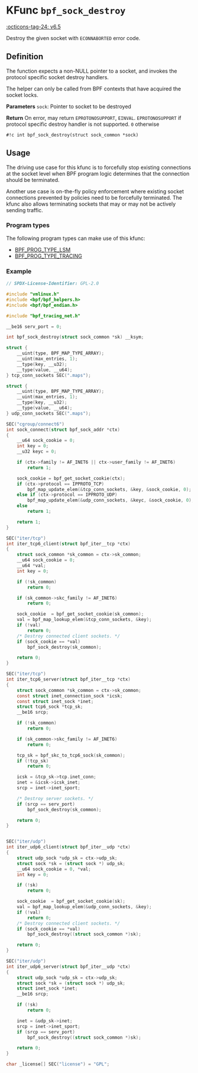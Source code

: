# KFunc `bpf_sock_destroy`

<!-- [FEATURE_TAG](bpf_sock_destroy) -->
[:octicons-tag-24: v6.5](https://github.com/torvalds/linux/commit/4ddbcb886268af8d12a23e6640b39d1d9c652b1b)
<!-- [/FEATURE_TAG] -->

Destroy the given socket with `ECONNABORTED` error code.

## Definition

The function expects a non-NULL pointer to a socket, and invokes the protocol specific socket destroy handlers.

The helper can only be called from BPF contexts that have acquired the socket locks.

**Parameters**
`sock`: Pointer to socket to be destroyed

**Return**
On error, may return `EPROTONOSUPPORT`, `EINVAL`. `EPROTONOSUPPORT` if protocol specific destroy handler is not supported. `0` otherwise

<!-- [KFUNC_DEF] -->
`#!c int bpf_sock_destroy(struct sock_common *sock)`
<!-- [/KFUNC_DEF] -->

## Usage

The driving use case for this kfunc is to forcefully stop existing connections at the socket level when BPF program logic determines that the connection should be terminated.

Another use case is on-the-fly policy enforcement where existing socket connections prevented by policies need to be forcefully terminated.  The kfunc also allows terminating sockets that may or may not be actively sending traffic.

### Program types

The following program types can make use of this kfunc:

<!-- [KFUNC_PROG_REF] -->
- [BPF_PROG_TYPE_LSM](../../program-types/BPF_PROG_TYPE_LSM.md)
- [BPF_PROG_TYPE_TRACING](../../program-types/BPF_PROG_TYPE_TRACING.md)
<!-- [/KFUNC_PROG_REF] -->

### Example

```c
// SPDX-License-Identifier: GPL-2.0

#include "vmlinux.h"
#include <bpf/bpf_helpers.h>
#include <bpf/bpf_endian.h>

#include "bpf_tracing_net.h"

__be16 serv_port = 0;

int bpf_sock_destroy(struct sock_common *sk) __ksym;

struct {
	__uint(type, BPF_MAP_TYPE_ARRAY);
	__uint(max_entries, 1);
	__type(key, __u32);
	__type(value, __u64);
} tcp_conn_sockets SEC(".maps");

struct {
	__uint(type, BPF_MAP_TYPE_ARRAY);
	__uint(max_entries, 1);
	__type(key, __u32);
	__type(value, __u64);
} udp_conn_sockets SEC(".maps");

SEC("cgroup/connect6")
int sock_connect(struct bpf_sock_addr *ctx)
{
	__u64 sock_cookie = 0;
	int key = 0;
	__u32 keyc = 0;

	if (ctx->family != AF_INET6 || ctx->user_family != AF_INET6)
		return 1;

	sock_cookie = bpf_get_socket_cookie(ctx);
	if (ctx->protocol == IPPROTO_TCP)
		bpf_map_update_elem(&tcp_conn_sockets, &key, &sock_cookie, 0);
	else if (ctx->protocol == IPPROTO_UDP)
		bpf_map_update_elem(&udp_conn_sockets, &keyc, &sock_cookie, 0);
	else
		return 1;

	return 1;
}

SEC("iter/tcp")
int iter_tcp6_client(struct bpf_iter__tcp *ctx)
{
	struct sock_common *sk_common = ctx->sk_common;
	__u64 sock_cookie = 0;
	__u64 *val;
	int key = 0;

	if (!sk_common)
		return 0;

	if (sk_common->skc_family != AF_INET6)
		return 0;

	sock_cookie  = bpf_get_socket_cookie(sk_common);
	val = bpf_map_lookup_elem(&tcp_conn_sockets, &key);
	if (!val)
		return 0;
	/* Destroy connected client sockets. */
	if (sock_cookie == *val)
		bpf_sock_destroy(sk_common);

	return 0;
}

SEC("iter/tcp")
int iter_tcp6_server(struct bpf_iter__tcp *ctx)
{
	struct sock_common *sk_common = ctx->sk_common;
	const struct inet_connection_sock *icsk;
	const struct inet_sock *inet;
	struct tcp6_sock *tcp_sk;
	__be16 srcp;

	if (!sk_common)
		return 0;

	if (sk_common->skc_family != AF_INET6)
		return 0;

	tcp_sk = bpf_skc_to_tcp6_sock(sk_common);
	if (!tcp_sk)
		return 0;

	icsk = &tcp_sk->tcp.inet_conn;
	inet = &icsk->icsk_inet;
	srcp = inet->inet_sport;

	/* Destroy server sockets. */
	if (srcp == serv_port)
		bpf_sock_destroy(sk_common);

	return 0;
}


SEC("iter/udp")
int iter_udp6_client(struct bpf_iter__udp *ctx)
{
	struct udp_sock *udp_sk = ctx->udp_sk;
	struct sock *sk = (struct sock *) udp_sk;
	__u64 sock_cookie = 0, *val;
	int key = 0;

	if (!sk)
		return 0;

	sock_cookie  = bpf_get_socket_cookie(sk);
	val = bpf_map_lookup_elem(&udp_conn_sockets, &key);
	if (!val)
		return 0;
	/* Destroy connected client sockets. */
	if (sock_cookie == *val)
		bpf_sock_destroy((struct sock_common *)sk);

	return 0;
}

SEC("iter/udp")
int iter_udp6_server(struct bpf_iter__udp *ctx)
{
	struct udp_sock *udp_sk = ctx->udp_sk;
	struct sock *sk = (struct sock *) udp_sk;
	struct inet_sock *inet;
	__be16 srcp;

	if (!sk)
		return 0;

	inet = &udp_sk->inet;
	srcp = inet->inet_sport;
	if (srcp == serv_port)
		bpf_sock_destroy((struct sock_common *)sk);

	return 0;
}

char _license[] SEC("license") = "GPL";
```
